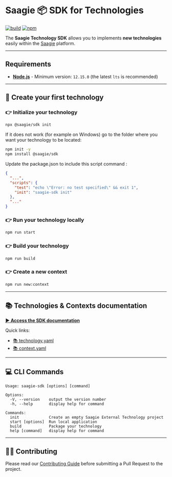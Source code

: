 # Saagie 📦 SDK for Technologies

[![build](https://img.shields.io/github/workflow/status/saagie/sdk/Master%20Build)][build]
[![npm](https://img.shields.io/npm/v/@saagie/sdk)][npm]

[build]: https://github.com/saagie/sdk/actions?query=workflow%3A%22Master+Build%22
[npm]: https://www.npmjs.com/package/@saagie/sdk

The **Saagie Technology SDK** allows you to implements **new technologies** easily within the [Saagie](https://www.saagie.com/) platform.

---

## Requirements

* **[Node.js](https://nodejs.org/)** - Minimum version: `12.15.0` (the latest `lts` is recommended)

---

## 🤩 Create your first technology

### 👉 Initialize your technology

```sh
npx @saagie/sdk init
```

If it does not work (for example on Windows) go to the folder where you want your technology to be located: 

```sh
npm init -y
npm install @saagie/sdk
```

Update the package.json to include this script command :

```json
{
  "...",
  "scripts": {
    "test": "echo \"Error: no test specified\" && exit 1",
    "init": "saagie-sdk init"
  },
  "..."
}
```

### 👉 Run your technology locally

```sh
npm run start
```

### 👉 Build your technology

```sh
npm run build
```

### 👉 Create a new context

```sh
npm run new:context
```

---

## 📚 Technologies & Contexts documentation

**[▶️ Access the SDK documentation](https://saagie.zendesk.com/hc/en-us/articles/360013330039-Create-and-manage-technologies)**

Quick links:

* [📚 technology.yaml](https://saagie.zendesk.com/hc/en-us/articles/360013330039-Create-and-manage-technologies#_attributes)
* [📚 context.yaml](https://saagie.zendesk.com/hc/en-us/articles/360013330039-Create-and-manage-technologies#external-tech)

---

## 💻 CLI Commands

```
Usage: saagie-sdk [options] [command]

Options:
  -V, --version    output the version number
  -h, --help       display help for command

Commands:
  init             Create an empty Saagie External Technology project
  start [options]  Run local application
  build            Package your technology
  help [command]   display help for command
```

---

## 👩‍👨‍ Contributing
Please read our [Contributing Guide](./CONTRIBUTING.md) before submitting a Pull Request to the project.
